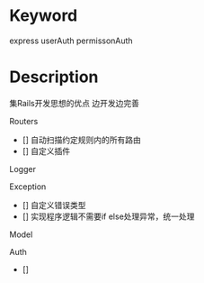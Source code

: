 # Keyword
express userAuth permissonAuth

# Description
集Rails开发思想的优点
边开发边完善

Routers
- [] 自动扫描约定规则内的所有路由
- [] 自定义插件

Logger

Exception
- [] 自定义错误类型
- [] 实现程序逻辑不需要if else处理异常，统一处理

Model


Auth
- [] 